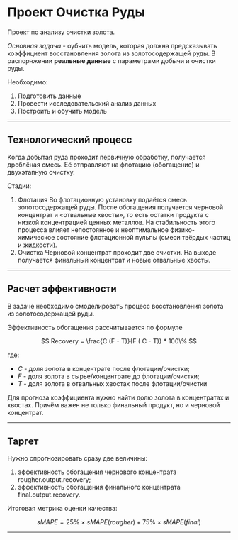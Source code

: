 # Проект Очистка Руды

Проект по анализу очистки золота.

*Основная задача* - оубчить модель, которая должна предсказывать коэффициент восстановления золота из золотосодержащей руды. В распоряжении **реальные данные** с параметрами добычи и очистки руды.

Необходимо:

1. Подготовить данные
2. Провести исследовательский анализ данных
3. Построить и обучить модель

---

## Технологический процесс

Когда добытая руда проходит первичную обработку, получается дроблёная смесь. Её отправляют на флотацию (обогащение) и двухэтапную очистку.

Стадии:
1. Флотация
Во флотационную установку подаётся смесь золотосодержащей руды. После обогащения получается черновой концентрат и «отвальные хвосты», то есть остатки продукта с низкой концентрацией ценных металлов.
На стабильность этого процесса влияет непостоянное и неоптимальное физико-химическое состояние флотационной пульпы (смеси твёрдых частиц и жидкости).
2. Очистка 
Черновой концентрат проходит две очистки. На выходе получается финальный концентрат и новые отвальные хвосты.

---

## Расчет эффективности

В задаче необходимо смоделировать процесс восстановления золота из золотосодержащей руды. 

Эффективность обогащения рассчитывается по формуле

$$
Recovery = \frac{C (F - T)}{F ( C - T)} * 100\%
$$

где:
- $C$ - доля золота в концентрате после флотации/очистки;
- $F$ - доля золота в сырье/концентрате до флотации/очистки;
- $T$ - доля золота в отвальных хвостах после флотации/очистки

Для прогноза коэффициента нужно найти долю золота в концентратах и хвостах. Причём важен не только финальный продукт, но и черновой концентрат.

---

## Таргет

Нужно спрогнозировать сразу две величины:
1. эффективность обогащения чернового концентрата rougher.output.recovery;
2. эффективность обогащения финального концентрата final.output.recovery.

Итоговая метрика оценки качества:

$$
sMAPE = 25\% \times sMAPE(rougher) + 75\% \times sMAPE(final)
$$

---
